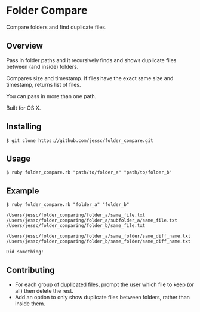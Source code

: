 
# Folder Compare

Compare folders and find duplicate files.

## Overview

Pass in folder paths and it recursively finds and shows duplicate files between (and inside) folders.

Compares size and timestamp. If files have the exact same size and timestamp, returns list of files.

You can pass in more than one path.

Built for OS X.

## Installing

	$ git clone https://github.com/jessc/folder_compare.git

## Usage

	$ ruby folder_compare.rb "path/to/folder_a" "path/to/folder_b"

## Example

	$ ruby folder_compare.rb "folder_a" "folder_b"

	/Users/jessc/folder_comparing/folder_a/same_file.txt
	/Users/jessc/folder_comparing/folder_a/subfolder_a/same_file.txt
	/Users/jessc/folder_comparing/folder_b/same_file.txt

	/Users/jessc/folder_comparing/folder_a/same_folder/same_diff_name.txt
	/Users/jessc/folder_comparing/folder_b/same_folder/same_diff_name.txt

	Did something!

## Contributing

 - For each group of duplicated files, prompt the user which file to keep (or all) then delete the rest.
 - Add an option to only show duplicate files between folders, rather than inside them.
